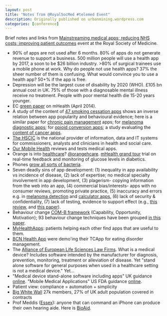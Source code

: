 ```yaml
---
layout: post
title: "Notes from @RoyalSocMed #telemed Event"
description: Originally published on urbanmining.wordpress.com
categories: [conference]
---
```


Brief notes and links from <a href="https://www.rsm.ac.uk/events/events-listing/2014-2015/sections/telemedicine-ehealth-section/tef03-mainstreaming-medical-apps-reducing-nhs-costs-improving-patient-outcomes.aspx">Mainstreaming medical apps; reducing NHS costs; improving patient outcomes</a> event at the Royal Society of Medicine.
<ul>
	<li>90% of apps are not used after 6 months. 80% of apps do not generate revenue to support a business. 500 million people will use a health app by 2017, a soon to be $26 billion industry. &gt;80% of surgical trainees use a mobile phone at work. Why do people not use health apps? 37% the sheer number of them is confusing. What would convince you to use a health app? 50+% if the app is free.</li>
	<li>Depression will be the largest cuse of disability by 2020 (WHO). £105 bn annual cost in UK. 75% of those with a diagnosable mental illness receive no treatment. People with poor mental health die 15-20 years younger.</li>
	<li>EC <a href="http://ec.europa.eu/digital-agenda/en/news/green-paper-mobile-health-mhealth&amp;nbsp;%E2%80%A6">green paper</a> on mHealth (April 2014).</li>
	<li>A study of the content of <a href="http://www.ncbi.nlm.nih.gov/pmc/articles/PMC3395318/">47 smoking cessation apps</a> shows an inverse relation between app popularity and behavioural evidence; here is a similar paper for <a href="http://www.ncbi.nlm.nih.gov/pubmed/21844177">chronic pain management</a> apps; for <a href="http://www.ncbi.nlm.nih.gov/pubmed/23325302">melanoma diagnostic apps</a>; for <a href="http://www.ncbi.nlm.nih.gov/pubmed/23322549">opioid conversion apps</a>; a study evaluating the <a href="http://www.ncbi.nlm.nih.gov/pubmed/23275239">content of cancer apps</a>.</li>
	<li><a href="https://www.gov.uk/government/organisations/health-and-social-care-information-centre/about">The HSCIC</a> is the national provider of information, data and IT systems for commissioners, analysts and clinicians in health and social care.</li>
	<li><a href="http://www.ourmobilehealth.co.uk/our-services.html">Our Mobile Health</a> reviews and tests medical apps.</li>
	<li>Orange is into <a href="http://healthcare.orange.com/">healthcare</a>? <a href="https://twitter.com/orangehcare">@orangehcare</a>. <a href="http://healthcare.orange.com/eng/news/latests-news/2013/mHealth-Grand-Tour-proving-mhealth-benefits-for-patients-with-diabetes">mHealth grand tour</a> trial on real-time feedback and monitoring of glucose levels in diabetics.</li>
	<li>Phones <a href="http://www.ncbi.nlm.nih.gov/pubmed/16099536">grow all sorts of bacteria</a>.</li>
	<li>Seven deadly sins of app development: (1) inequality in app availability vs incidence of disease, (2) lack of expertise; no medical specialty involvement in app development, (3) plagerism- copying information from the web into an app, (4) commercial bias/interests- apps with no consumer reviews, promoting private practice, (5) inaccuracy and errors e.g. in <a href="http://archderm.jamanetwork.com/article.aspx?articleid=1557488">melanoma detection</a> and <a href="http://www.jmir.org/2014/2/e32/">calculator apps</a>, (6) lack of security &amp; confidentiality, (7) lack of testing, evidence to support effect (e.g., <a href="http://journals.plos.org/plosmedicine/article?id=10.1371/journal.pmed.1001362">this review</a>, and <a href="http://www.nejm.org/doi/full/10.1056/NEJMhle1403384">this paper</a>).</li>
	<li>Behaviour change <a href="http://www.implementationscience.com/content/6/1/42">COM-B framework</a> (Capability, Opportunity, Motivation); 93 behaviour change techniques have been grouped <a href="http://link.springer.com/article/10.1007%2Fs12160-013-9486-6">in this paper</a>.</li>
	<li><a href="http://myhealthapps.net/">MyHealthApps</a>: patients helping each other find apps that are useful to them.</li>
	<li><a href="http://www.bcnhealthapp.com/tcapp/">BCN Health App</a> were demo'ing their TCApp for eating disorder management.</li>
	<li>The <a href="http://aelslf.eu/">Alliance of European Life Sciences Law Firms</a>. What is a medical device? Includes software intended by the manufacturer for diagnosis, prevention, monitoring, treatment or alleviation of disease. Yet "stand alone software for general purposes when used in a healthcare setting is not a medical device." Yet...</li>
	<li>"Medical device stand-alone software including apps" UK guidance <a href="https://www.gov.uk/government/publications/medical-devices-software-applications-apps/medical-device-stand-alone-software-including-apps">online</a>. "Mobile Medical Applications" US FDA guidance <a href="http://www.fda.gov/MedicalDevices/ProductsandMedicalProcedures/ConnectedHealth/MobileMedicalApplications/ucm255978.htm">online</a>.</li>
	<li>Patient view: compliance = automation + simplicity</li>
	<li><a href="https://www.bigwhitewall.com">Big White Wall</a> 27k members, 27% of UK adult population covered in contracts</li>
	<li>Prof Meddis (<a href="http://www.essex.ac.uk/psychology/staff/profile.aspx?ID=2430">Essex</a>): anyone that can command an iPhone can produce their own hearing aide. Here is <a href="http://bioaid.org.uk/">BioAid</a>.</li>
</ul>
